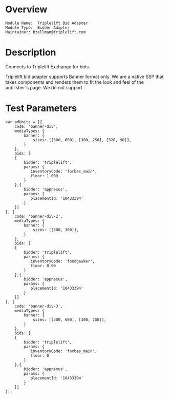 # Overview

```
Module Name:  Triplelift Bid Adapter
Module Type:  Bidder Adapter
Maintainer: bzellman@triplelift.com
```

# Description

Connects to Triplelift Exchange for bids.

Triplelift bid adapter supports Banner format only. We are a native SSP that takes components and renders them to fit the look and feel of the publisher's page.
We do not support

# Test Parameters
```
var adUnits = [{
    code: 'banner-div',
    mediaTypes: {
        banner: {
            sizes: [[300, 600], [300, 250], [320, 90]],
        }
    },
    bids: [
    {
        bidder: 'triplelift',
        params: {
           inventoryCode: 'forbes_main',
           floor: 1.009
        }
    },{
        bidder: 'appnexus',
        params: {
           placementId: '10433394'
        }
    }]
}, {
    code: 'banner-div-2',
    mediaTypes: {
        banner: {
            sizes: [[300, 300]],
        }
    },
    bids: [
    {
        bidder: 'triplelift',
        params: {
           inventoryCode: 'foodgawker',
           floor: 0.00
        }
    },{
        bidder: 'appnexus',
        params: {
           placementId: '10433394'
        }
    }]
}, {
    code: 'banner-div-3',
    mediaTypes: {
        banner: {
            sizes: [[300, 600], [300, 250]],
        }
    },
    bids: [
    {
        bidder: 'triplelift',
        params: {
           inventoryCode: 'forbes_main',
           floor: 0
        }
    },{
        bidder: 'appnexus',
        params: {
           placementId: '10433394'
        }
    }]
}];
```

